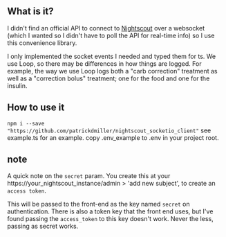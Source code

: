 ## What is it? ##
I didn't find an official API to connect to [Nightscout](https://github.com/nightscout/cgm-remote-monitor) over a websocket (which I wanted so I didn't have to poll the API for real-time info) so I use this convenience library. 

I only implemented the socket events I needed and typed them for ts. We use Loop, so there may be differences in how things are logged. For example, the way we use Loop logs both a "carb correction" treatment as well as a "correction bolus" treatment; one for the food and one for the insulin.

## How to use it ##
```npm i --save "https://github.com/patrickdmiller/nightscout_socketio_client"```
see example.ts for an example. copy .env_example to .env in your project root. 


## note 
A quick note on the `secret` param. You create this at your https://your_nightscout_instance/admin > 'add new subject', to create an `access token`. 

This will be passed to the front-end as the key named `secret` on authentication. There is also a token key that the front end uses, but I've found passing the `access_token` to this key doesn't work. Never the less, passing as secret works. 
